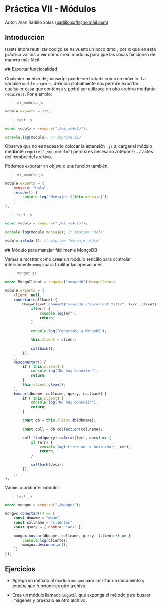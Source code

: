# Práctica VII - Módulos

Autor: Alan Badillo Salas (badillo.soft@hotmail.com)

## Introducción

Hasta ahora reutilizar código se ha vuelto un poco díficil, por lo que en esta práctica vamos a ver cómo crear módulos para que las cosas funcionen de manera más fácil.

## Exportar funcionalidad

Cualquier archivo de javascript puede ser tratado como un módulo. La variable `module.exports` definida globalmente nos permite exportar cualquier cosa que contenga y podrá ser utilizada en otro archivo mediante `require()`. Por ejemplo:

> `mi_modulo.js`

~~~js
module.exports = 123;
~~~

> `test.js`

~~~js
const modulo = require("./mi_modulo");

console.log(modulo); // imprime 123
~~~

Observa que no es necesario colocar la extensión `.js` al cargar el módulo mediante `require("./mi_modulo")` pero si es necesario anteponer `./` antes del nombre del archivo.

Podemos exportar un objeto o una función también.

> `mi_modulo.js`

~~~js
module.exports = {
    mensaje: "Hola",
    saludar() {
        console.log(`Mensaje: ${this.mensaje}`);
    }
};
~~~

> `test.js`

~~~js
const modulo = require("./mi_modulo");

console.log(modulo.mensaje); // imprime "Hola"

modulo.saludar(); // imprime "Mensaje: Hola"
~~~

## Módulo para manejar fácilmente MongoDB

Vamos a mostrar como crear un módulo sencillo para controlar internamente `mongo` para facilitar las operaciones.

> `mongox.js`

~~~js
const MongoClient = require("mongodb").MongoClient;

module.exports = {
    client: null,
    conectar(callback) {
        MongoClient.connect("mongodb://localhost:27017", (err, client) => {
            if(err) {
                console.log(err);
                return;
            }

            console.log("Conectado a MongoDB");

            this.client = client;

            callback();
        });
    },
    desconectar() {
        if (!this.client) {
            console.log("No hay conexión");
            return;
        }
        this.client.close();
    },
    buscar(dbname, collname, query, callback) {
        if (!this.client) {
            console.log("No hay conexión");
            return;
        }

        const db = this.client.db(dbname);

        const coll = db.collection(collname);

        coll.find(query).toArray((err, docs) => {
            if (err) {
                console.log("Error en la búsqueda:", err);
                return;
            }

            callback(docs);
        });
    },
};
~~~

Vamos a probar el módulo:

> `test.js`

~~~js
const mongox = require("./mongox");

mongox.conectar(() => {
    const dbname = "mean";
    const collname = "clientes";
    const query = { nombre: "Ana" };

    mongox.buscar(dbname, collname, query, (clientes) => {
        console.log(clientes);
        mongox.desconectar();
    });
});
~~~

## Ejercicios

* Agrega un método al módulo `mongox` para insertar un documento y prueba que funcione en otro archivo.

* Crea un módulo llamado `imgutil` que exponga el método para buscar imágenes y pruebalo en otro archivo.